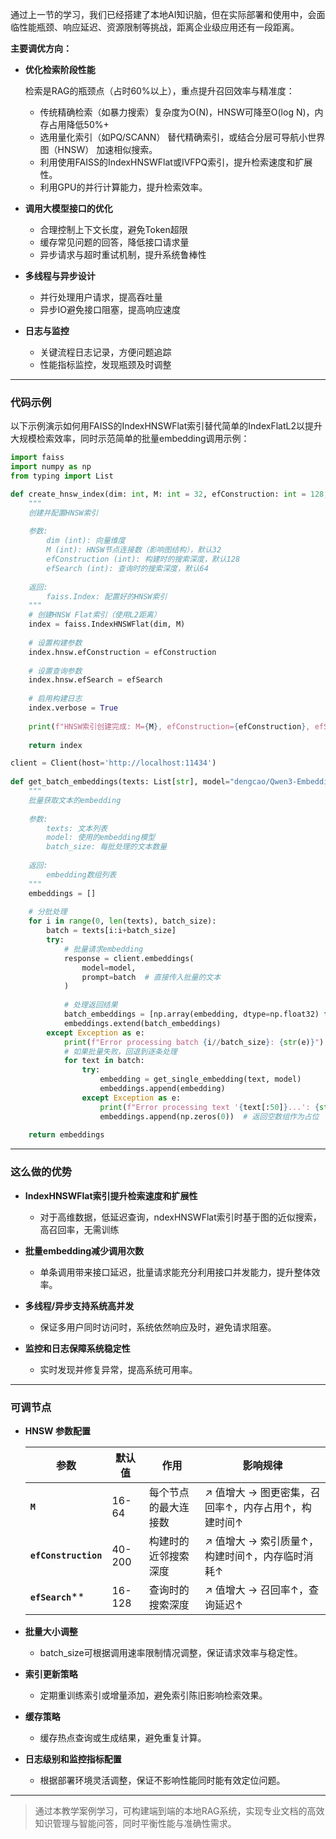 通过上一节的学习，我们已经搭建了本地AI知识脑，但在实际部署和使用中，会面临性能瓶颈、响应延迟、资源限制等挑战，距离企业级应用还有一段距离。

**主要调优方向：**

* **优化检索阶段性能**

  检索是RAG的瓶颈点（占时60%以上），重点提升召回效率与精准度：

  * 传统精确检索（如暴力搜索）复杂度为O(N)，HNSW可降至O(log N)，内存占用降低50%+
  * 选用量化索引（如PQ/SCANN） 替代精确索引，或结合分层可导航小世界图（HNSW） 加速相似搜索。
  * 利用使用FAISS的IndexHNSWFlat或IVFPQ索引，提升检索速度和扩展性。
  * 利用GPU的并行计算能力，提升检索效率。

* **调用大模型接口的优化**

  * 合理控制上下文长度，避免Token超限
  * 缓存常见问题的回答，降低接口请求量
  * 异步请求与超时重试机制，提升系统鲁棒性

* **多线程与异步设计**

  * 并行处理用户请求，提高吞吐量
  * 异步IO避免接口阻塞，提高响应速度

* **日志与监控**

  * 关键流程日志记录，方便问题追踪
  * 性能指标监控，发现瓶颈及时调整

---

### 代码示例

以下示例演示如何用FAISS的IndexHNSWFlat索引替代简单的IndexFlatL2以提升大规模检索效率，同时示范简单的批量embedding调用示例：

```python
import faiss
import numpy as np
from typing import List

def create_hnsw_index(dim: int, M: int = 32, efConstruction: int = 128, efSearch: int = 64) -> faiss.Index:
    """
    创建并配置HNSW索引
    
    参数:
        dim (int): 向量维度
        M (int): HNSW节点连接数（影响图结构），默认32
        efConstruction (int): 构建时的搜索深度，默认128
        efSearch (int): 查询时的搜索深度，默认64
        
    返回:
        faiss.Index: 配置好的HNSW索引
    """
    # 创建HNSW Flat索引（使用L2距离）
    index = faiss.IndexHNSWFlat(dim, M)
    
    # 设置构建参数
    index.hnsw.efConstruction = efConstruction
    
    # 设置查询参数
    index.hnsw.efSearch = efSearch
    
    # 启用构建日志
    index.verbose = True
    
    print(f"HNSW索引创建完成: M={M}, efConstruction={efConstruction}, efSearch={efSearch}")
    
    return index

client = Client(host='http://localhost:11434')
 
def get_batch_embeddings(texts: List[str], model="dengcao/Qwen3-Embedding-8B:Q5_K_M", batch_size=32) -> List[np.ndarray]:
    """
    批量获取文本的embedding
    
    参数:
        texts: 文本列表
        model: 使用的embedding模型
        batch_size: 每批处理的文本数量
        
    返回:
        embedding数组列表
    """
    embeddings = []
    
    # 分批处理
    for i in range(0, len(texts), batch_size):
        batch = texts[i:i+batch_size]
        try:
            # 批量请求embedding
            response = client.embeddings(
                model=model,
                prompt=batch  # 直接传入批量的文本
            )
            
            # 处理返回结果
            batch_embeddings = [np.array(embedding, dtype=np.float32) for embedding in response['embeddings']]
            embeddings.extend(batch_embeddings)
        except Exception as e:
            print(f"Error processing batch {i//batch_size}: {str(e)}")
            # 如果批量失败，回退到逐条处理
            for text in batch:
                try:
                    embedding = get_single_embedding(text, model)
                    embeddings.append(embedding)
                except Exception as e:
                    print(f"Error processing text '{text[:50]}...': {str(e)}")
                    embeddings.append(np.zeros(0))  # 返回空数组作为占位
    
    return embeddings
```

---

### 这么做的优势

* **IndexHNSWFlat索引提升检索速度和扩展性**

  * 对于高维数据，低延迟查询，ndexHNSWFlat索引时基于图的近似搜索，高召回率，无需训练
* **批量embedding减少调用次数**

  * 单条调用带来接口延迟，批量请求能充分利用接口并发能力，提升整体效率。
* **多线程/异步支持系统高并发**

  * 保证多用户同时访问时，系统依然响应及时，避免请求阻塞。
* **监控和日志保障系统稳定性**

  * 实时发现并修复异常，提高系统可用率。

---

### 可调节点

* **HNSW 参数配置**

  | 参数 | 默认值 | 作用 | 影响规律 |
  |------|--------|------|----------|
  | **`M`** | 16-64 | 每个节点的最大连接数 | ↗ 值增大 → 图更密集，召回率↑，内存占用↑，构建时间↑ |
  | **`efConstruction`** | 40-200 | 构建时的近邻搜索深度 | ↗ 值增大 → 索引质量↑，构建时间↑，内存临时消耗↑ |
  | **`efSearch`**** | 16-128 | 查询时的搜索深度 | ↗ 值增大 → 召回率↑，查询延迟↑ |


* **批量大小调整**

  * batch\_size可根据调用速率限制情况调整，保证请求效率与稳定性。
* **索引更新策略**

  * 定期重训练索引或增量添加，避免索引陈旧影响检索效果。
* **缓存策略**

  * 缓存热点查询或生成结果，避免重复计算。
* **日志级别和监控指标配置**

  * 根据部署环境灵活调整，保证不影响性能同时能有效定位问题。

---

>通过本教学案例学习，可构建端到端的本地RAG系统，实现专业文档的高效知识管理与智能问答，同时平衡性能与准确性需求。